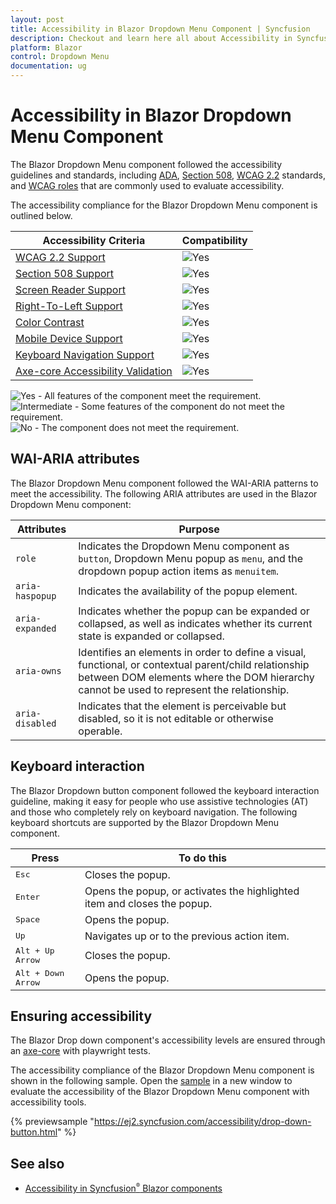 ```yaml
---
layout: post
title: Accessibility in Blazor Dropdown Menu Component | Syncfusion
description: Checkout and learn here all about Accessibility in Syncfusion Blazor Dropdown Menu component and more.
platform: Blazor
control: Dropdown Menu
documentation: ug
---
```


# Accessibility in Blazor Dropdown Menu Component

The Blazor Dropdown Menu component followed the accessibility guidelines and standards, including [ADA](https://www.ada.gov/), [Section 508](https://www.section508.gov/), [WCAG 2.2](https://www.w3.org/TR/WCAG22/) standards, and [WCAG roles](https://www.w3.org/TR/wai-aria/#roles) that are commonly used to evaluate accessibility.

The accessibility compliance for the Blazor Dropdown Menu component is outlined below.

| Accessibility Criteria | Compatibility |
| -- | -- |
| [WCAG 2.2 Support](../common/accessibility#accessibility-standards) | <img src="https://cdn.syncfusion.com/content/images/landing-page/yes.png" alt="Yes"> |
| [Section 508 Support](../common/accessibility#accessibility-standards) | <img src="https://cdn.syncfusion.com/content/images/landing-page/yes.png" alt="Yes"> |
| [Screen Reader Support](../common/accessibility#screen-reader-support) | <img src="https://cdn.syncfusion.com/content/images/landing-page/yes.png" alt="Yes">  |
| [Right-To-Left Support](../common/accessibility#right-to-left-support) | <img src="https://cdn.syncfusion.com/content/images/landing-page/yes.png" alt="Yes"> |
| [Color Contrast](../common/accessibility#color-contrast) | <img src="https://cdn.syncfusion.com/content/images/landing-page/yes.png" alt="Yes"> |
| [Mobile Device Support](../common/accessibility#mobile-device-support) | <img src="https://cdn.syncfusion.com/content/images/landing-page/yes.png" alt="Yes"> |
| [Keyboard Navigation Support](../common/accessibility#keyboard-navigation-support) |<img src="https://cdn.syncfusion.com/content/images/landing-page/yes.png" alt="Yes"> |
| [Axe-core Accessibility Validation](../common/accessibility#ensuring-accessibility) | <img src="https://cdn.syncfusion.com/content/images/landing-page/yes.png" alt="Yes"> |

<style>
    .post .post-content img {
        display: inline-block;
        margin: 0.5em 0;
    }
</style>

<div><img src="https://cdn.syncfusion.com/content/images/landing-page/yes.png" alt="Yes"> - All features of the component meet the requirement.</div>

<div><img src="https://cdn.syncfusion.com/content/images/landing-page/intermediate.png" alt="Intermediate"> - Some features of the component do not meet the requirement.</div>

<div><img src="https://cdn.syncfusion.com/content/images/landing-page/no.png" alt="No"> - The component does not meet the requirement.</div>

## WAI-ARIA attributes

The Blazor Dropdown Menu component followed the WAI-ARIA patterns to meet the accessibility. The following ARIA attributes are used in the Blazor Dropdown Menu component:

| Attributes | Purpose |
| --- | --- |
| `role` | Indicates the Dropdown Menu component as `button`, Dropdown Menu popup as `menu`, and the dropdown popup action items as `menuitem`. |
| `aria-haspopup` | Indicates the availability of the popup element. |
| `aria-expanded` | Indicates whether the popup can be expanded or collapsed, as well as indicates whether its current state is expanded or collapsed. |
| `aria-owns` | Identifies an elements in order to define a visual, functional, or contextual parent/child relationship between DOM elements where the DOM hierarchy cannot be used to represent the relationship. |
| `aria-disabled` | Indicates that the element is perceivable but disabled, so it is not editable or otherwise operable. |

## Keyboard interaction

The Blazor Dropdown button component followed the keyboard interaction guideline, making it easy for people who use assistive technologies (AT) and those who completely rely on keyboard navigation. The following keyboard shortcuts are supported by the Blazor Dropdown Menu component.

| **Press** | **To do this** |
| --- | --- |
| <kbd>Esc</kbd> | Closes the popup. |
| <kbd>Enter</kbd> | Opens the popup, or activates the highlighted item and closes the popup. |
| <kbd>Space</kbd> | Opens the popup. |
| <kbd>Up</kbd> | Navigates up or to the previous action item. |
| <kbd>Alt + Up Arrow</kbd> | Closes the popup. |
| <kbd>Alt + Down Arrow</kbd> | Opens the popup. |

## Ensuring accessibility

The Blazor Drop down component's accessibility levels are ensured through an [axe-core](https://www.nuget.org/packages/Deque.AxeCore.Playwright) with playwright tests.

The accessibility compliance of the Blazor Dropdown Menu component is shown in the following sample. Open the [sample](https://blazor.syncfusion.com/accessibility/dropdown-button) in a new window to evaluate the accessibility of the Blazor Dropdown Menu component with accessibility tools.

{% previewsample "https://ej2.syncfusion.com/accessibility/drop-down-button.html" %}

## See also

* [Accessibility in Syncfusion<sup style="font-size:70%">&reg;</sup> Blazor components](https://blazor.syncfusion.com/documentation/common/accessibility)